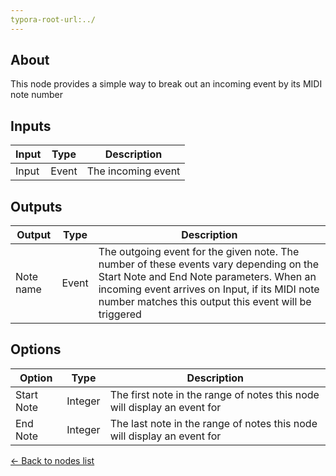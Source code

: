 ```yaml
---
typora-root-url:../
---
```


## About
This node provides a simple way to break out an incoming event by its MIDI note number

## Inputs
Input | Type | Description
------------ | ------|-------
Input | Event | The incoming event

## Outputs
Output | Type| Description
------------ | -------|------
Note name | Event | The outgoing event for the given note. The number of these events vary depending on the Start Note and End Note parameters. When an incoming event arrives on Input, if its MIDI note number matches this output this event will be triggered

## Options
Option | Type | Description
------------ | -------|------
Start Note | Integer | The first note in the range of notes this node will display an event for
End Note | Integer | The last note in the range of notes this node will display an event for

[<- Back to nodes list](Nodes)
